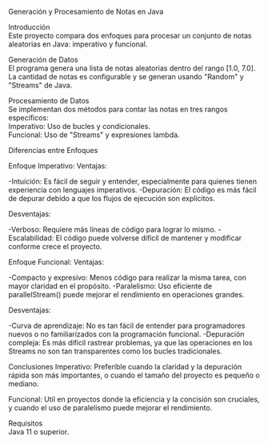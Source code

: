 Generación y Procesamiento de Notas en Java  

Introducción  
Este proyecto compara dos enfoques para procesar un conjunto de notas aleatorias en Java: imperativo y funcional.  

Generación de Datos  
El programa genera una lista de notas aleatorias dentro del rango [1.0, 7.0]. La cantidad de notas es configurable y se generan usando "Random" y "Streams" de Java.  

Procesamiento de Datos  
Se implementan dos métodos para contar las notas en tres rangos específicos:  
 Imperativo: Uso de bucles y condicionales.  
 Funcional: Uso de "Streams" y expresiones lambda.  

Diferencias entre Enfoques

Enfoque Imperativo:
Ventajas:

  -Intuición: Es fácil de seguir y entender, especialmente para quienes tienen experiencia con lenguajes imperativos.
  -Depuración: El código es más fácil de depurar debido a que los flujos de ejecución son explícitos.

Desventajas:

  -Verboso: Requiere más líneas de código para lograr lo mismo.
  -Escalabilidad: El código puede volverse difícil de mantener y modificar conforme crece el proyecto.

Enfoque Funcional:
Ventajas:

  -Compacto y expresivo: Menos código para realizar la misma tarea, con mayor claridad en el propósito.
  -Paralelismo: Uso eficiente de parallelStream() puede mejorar el rendimiento en operaciones grandes.

Desventajas:

  -Curva de aprendizaje: No es tan fácil de entender para programadores nuevos o no familiarizados con la programación funcional.
  -Depuración compleja: Es más difícil rastrear problemas, ya que las operaciones en los Streams no son tan transparentes como los bucles tradicionales.

Conclusiones
  Imperativo: Preferible cuando la claridad y la depuración rápida son más importantes, o cuando el tamaño del proyecto es pequeño o mediano.

  Funcional: Util en proyectos donde la eficiencia y la concisión son cruciales, y cuando el uso de paralelismo puede mejorar el rendimiento.

Requisitos  
  Java 11 o superior.  
  
